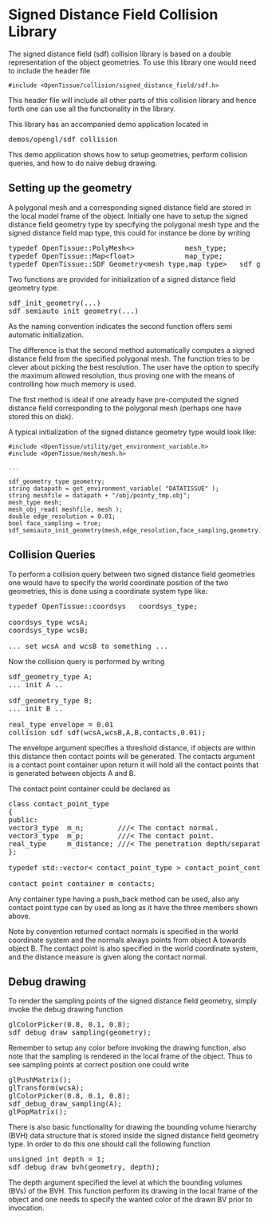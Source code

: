 <h1>Signed Distance Field Collision Library</h1>

The signed distance field (sdf) collision library is based on a double
representation of the object geometries. To use this library one would need to
include the header file

    #include <OpenTissue/collision/signed_distance_field/sdf.h>

This header file will include all other parts of this collision library and
hence forth one can use all the functionality in the library.

This library has an accompanied demo application located in

<pre>
demos/opengl/sdf_collision
</pre>

This demo application shows how to setup geometries, perform collision queries,
and how to do naive debug drawing.


<h2>Setting up the geometry</h2>

A polygonal mesh and a corresponding signed distance field are stored in the
local model frame of the object. Initially one have to setup the signed distance field geometry type by specifying the polygonal mesh type and the signed distance field map type, this could for instance be done by writing

<pre>
typedef OpenTissue::PolyMesh&lt;&gt;            mesh_type;
typedef OpenTissue::Map&lt;float&gt;            map_type;
typedef OpenTissue::SDF_Geometry&lt;mesh_type,map_type&gt;   sdf_geometry_type;
</pre>

Two functions are provided for initialization of a signed distance field
geometry type.

<pre>
sdf_init_geometry(...)
sdf_semiauto_init_geometry(...)
</pre>

As the naming convention indicates the second function offers semi automatic
initialization.

The difference is that the second method automatically computes a signed
distance field from the specified polygonal mesh. The function tries to be
clever about picking the best resolution. The user have the option to specify
the maximum allowed resolution, thus proving one with the means of controlling
how much memory is used.

The first method is ideal if one already have pre-computed the signed distance
field corresponding to the polygonal mesh (perhaps one have stored this on
disk).

A typical initialization of the signed distance geometry type would look like:

    #include <OpenTissue/utility/get_environment_variable.h>
    #include <OpenTissue/mesh/mesh.h>

    ...

    sdf_geometry_type geometry;
    string datapath = get_environment_variable( "DATATISSUE" );
    string meshfile = datapath + "/obj/pointy_tmp.obj";
    mesh_type mesh;
    mesh_obj_read( meshfile, mesh );
    double edge_resolution = 0.01;
    bool face_sampling = true;
    sdf_semiauto_init_geometry(mesh,edge_resolution,face_sampling,geometry);


<h2>Collision Queries</h2>


To perform a collision query between two signed distance field geometries one
would have to specify the world coordinate position of the two geometries, this
is done using a coordinate system type like:

<pre>
typedef OpenTissue::coordsys<real_type>   coordsys_type;

coordsys_type wcsA;
coordsys_type wcsB;

... set wcsA and wcsB to something ...
</pre>



Now the collision query is performed by writing

<pre>
sdf_geometry_type A;
... init A ..

sdf_geometry_type B;
... init B ..

real_type envelope = 0.01
collision_sdf_sdf(wcsA,wcsB,A,B,contacts,0.01);
</pre>

The envelope argument specifies a threshold distance, if objects are within this
distance then contact points will be generated. The contacts argument is a
contact point container upon return it will hold all the contact points that is
generated between objects A and B.

The contact point container could be declared as

<pre>
class contact_point_type
{
public:
vector3_type  m_n;        ///< The contact normal.
vector3_type  m_p;        ///< The contact point.
real_type     m_distance; ///< The penetration depth/separation distance measure.
};

typedef std::vector< contact_point_type > contact_point_container;

contact_point_container m_contacts;
</pre>

Any container type having a push_back method can be used, also any contact point
type can by used as long as it have the three members shown above.

Note by convention returned contact normals is specified in the world coordinate
system and the normals always points from object A towards object B. The contact
point is also specified in the world coordinate system, and the distance measure
is given along the contact normal.

<h2>Debug drawing</h2>

To render the sampling points of the signed distance field geometry, simply
invoke the debug drawing function
<pre>
glColorPicker(0.8, 0.1, 0.8);
sdf_debug_draw_sampling(geometry);
</pre>

Remember to setup any color before invoking the drawing function, also note that
the sampling is rendered in the local frame of the object. Thus to see sampling
points at correct position one could write

<pre>
glPushMatrix();
glTransform(wcsA);
glColorPicker(0.8, 0.1, 0.8);
sdf_debug_draw_sampling(A);
glPopMatrix();
</pre>

There is also basic functionality for drawing the bounding volume hierarchy
(BVH) data structure that is stored inside the signed distance field geometry
type. In order to do this one should call the following function

<pre>
unsigned int depth = 1;
sdf_debug_draw_bvh(geometry, depth);
</pre>

The depth argument specified the level at which the bounding volumes (BVs) of
the BVH. This function perform its drawing in the local frame of the object and
one needs to specify the wanted color of the drawn BV prior to invocation.
